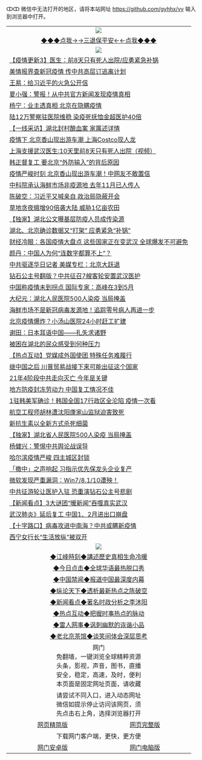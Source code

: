 ↀↀ 微信中无法打开的地区，请将本站网址 https://github.com/gyhhx/yy 输入到浏览器中打开。 

 <table>
  <tr>
    <td colspan="2" align=center><img src="https://github.com/gyhhx/image-upload/blob/master/3t%20(1).jpg"></td>
 </tr>
 <tr><td colspan="2" align="center"><a href="https://xball.casa/oo.aspx?name=ogQuit&key=eqxowaguscvmxdgc&from=yy">◆◆◆点我→→三退保平安←←点我◆◆◆</a></td></tr>
  <tr>
    <td colspan="2" align=center><img src="https://cdn.jsdelivr.net/gh/gyoupiodf/im1/%E7%BD%91%E9%97%A8%E6%96%B0%E9%97%BB1.jpg"></td>
 </tr>
<tr><td colspan="2" align="left"><a href="https://xball.casa/oo.aspx?name=c1131771&key=eqxowaguscvmxdgc&from=yy">【疫情更新3】医生：前8天只有死人出院/应勇紧急补锅</a></td></tr>
<tr><td colspan="2" align="left"><a href="https://xball.casa/oo.aspx?name=c1134448&key=eqxowaguscvmxdgc&from=yy">美情报界查新冠疫情 传中共高层订逃离计划</a></td></tr>
<tr><td colspan="2" align="left"><a href="https://xball.casa/oo.aspx?name=c1134471&key=eqxowaguscvmxdgc&from=yy">王易：给习近平的火急公开信</a></td></tr>
<tr><td colspan="2" align="left"><a href="https://xball.casa/oo.aspx?name=c1134464&key=eqxowaguscvmxdgc&from=yy">夏小强：警报！从中共官方新闻发现疫情真相</a></td></tr>
<tr><td colspan="2" align="left"><a href="https://xball.casa/oo.aspx?name=c1134452&key=eqxowaguscvmxdgc&from=yy">杨宁：业主透真相 北京在隐瞒疫情</a></td></tr>
<tr><td colspan="2" align="left"><a href="https://xball.casa/oo.aspx?name=c1134470&key=eqxowaguscvmxdgc&from=yy">陆12万警察驻医院维稳 染疫死抚恤金超医护40倍</a></td></tr>
<tr><td colspan="2" align="left"><a href="https://xball.casa/oo.aspx?name=c1134458&key=eqxowaguscvmxdgc&from=yy">【一线采访】湖北封村酿血案 家属述详情</a></td></tr>
<tr><td colspan="2" align="left"><a href="https://xball.casa/oo.aspx?name=c1134462&key=eqxowaguscvmxdgc&from=yy">疫情下 北京香山现出游车潮 上海Costco现人龙</a></td></tr>
<tr><td colspan="2" align="left"><a href="https://xball.casa/oo.aspx?name=c1134453&key=eqxowaguscvmxdgc&from=yy">上海支援武汉医生:10天里前8天只有死人出院（视频）</a></td></tr>
<tr><td colspan="2" align="left"><a href="https://xball.casa/oo.aspx?name=c1134430&key=eqxowaguscvmxdgc&from=yy">韩正督复工 要北京“外防输入”的背后原因</a></td></tr>
<tr><td colspan="2" align="left"><a href="https://xball.casa/oo.aspx?name=c1134405&key=eqxowaguscvmxdgc&from=yy">疫情严峻时刻 北京香山现出游车潮！中网友不敢置信</a></td></tr>
<tr><td colspan="2" align="left"><a href="https://xball.casa/oo.aspx?name=c1134459&key=eqxowaguscvmxdgc&from=yy">中科院承认海鲜市场非疫源地 去年11月已人传人</a></td></tr>
<tr><td colspan="2" align="left"><a href="https://xball.casa/oo.aspx?name=c1134475&key=eqxowaguscvmxdgc&from=yy">陈破空：习近平又喊亲自 政治局隐蔽开会</a></td></tr>
<tr><td colspan="2" align="left"><a href="https://xball.casa/oo.aspx?name=c1134469&key=eqxowaguscvmxdgc&from=yy">草地贪夜蛾增90倍袭大陆 威胁1亿亩农田</a></td></tr>
<tr><td colspan="2" align="left"><a href="https://xball.casa/oo.aspx?name=c1134457&key=eqxowaguscvmxdgc&from=yy">【独家】湖北公文曝基层防疫人员成传染源</a></td></tr>
<tr><td colspan="2" align="left"><a href="https://xball.casa/oo.aspx?name=c1134465&key=eqxowaguscvmxdgc&from=yy">湖北、北京确诊数据又“打架” 应勇紧急“补锅”</a></td></tr>
<tr><td colspan="2" align="left"><a href="https://xball.casa/oo.aspx?name=c1134415&key=eqxowaguscvmxdgc&from=yy">财经冷眼：各国疫情大盘点 这些国家正在变武汉 全球爆发不可避免</a></td></tr>
<tr><td colspan="2" align="left"><a href="https://xball.casa/oo.aspx?name=c1134447&key=eqxowaguscvmxdgc&from=yy">颜丹：中国人为何“连数字都算不上”？</a></td></tr>
<tr><td colspan="2" align="left"><a href="https://xball.casa/oo.aspx?name=c1134461&key=eqxowaguscvmxdgc&from=yy">中共驱逐华日记者 美媒专栏：北京大跃退</a></td></tr>
<tr><td colspan="2" align="left"><a href="https://xball.casa/oo.aspx?name=c1134473&key=eqxowaguscvmxdgc&from=yy">钻石公主号翻版？中共征召7艘客轮安置武汉医护</a></td></tr>
<tr><td colspan="2" align="left"><a href="https://xball.casa/oo.aspx?name=c1134407&key=eqxowaguscvmxdgc&from=yy">中国称疫情未到拐点 国际专家：高峰在3到5月</a></td></tr>
<tr><td colspan="2" align="left"><a href="https://xball.casa/oo.aspx?name=c1134434&key=eqxowaguscvmxdgc&from=yy">大纪元：湖北人民医院500人染疫 当局掩盖</a></td></tr>
<tr><td colspan="2" align="left"><a href="https://xball.casa/oo.aspx?name=c1134478&key=eqxowaguscvmxdgc&from=yy">海鲜市场不是新冠病毒发源地！追踪零号病人再进一步</a></td></tr>
<tr><td colspan="2" align="left"><a href="https://xball.casa/oo.aspx?name=c1134408&key=eqxowaguscvmxdgc&from=yy">北京疫情爆炸？小汤山医院24小时赶工扩建</a></td></tr>
<tr><td colspan="2" align="left"><a href="https://xball.casa/oo.aspx?name=c1134472&key=eqxowaguscvmxdgc&from=yy">谢田：日本耳语中国——礼失求诸野</a></td></tr>
<tr><td colspan="2" align="left"><a href="https://xball.casa/oo.aspx?name=c1134429&key=eqxowaguscvmxdgc&from=yy">被困在湖北的民众感受到何种压力</a></td></tr>
<tr><td colspan="2" align="left"><a href="https://xball.casa/oo.aspx?name=c1134456&key=eqxowaguscvmxdgc&from=yy">【热点互动】党媒成外国使团 特殊任务难履行</a></td></tr>
<tr><td colspan="2" align="left"><a href="https://xball.casa/oo.aspx?name=c1134433&key=eqxowaguscvmxdgc&from=yy">继中国之后 川普贸易战接下来可能出征这个国家</a></td></tr>
<tr><td colspan="2" align="left"><a href="https://xball.casa/oo.aspx?name=c1134509&key=eqxowaguscvmxdgc&from=yy">21年4阶段中共走向灭亡  今年是关键</a></td></tr>
<tr><td colspan="2" align="left"><a href="https://xball.casa/oo.aspx?name=c1134446&key=eqxowaguscvmxdgc&from=yy">地方防疫封冻劳动力 中国复工情况不佳</a></td></tr>
<tr><td colspan="2" align="left"><a href="https://xball.casa/oo.aspx?name=c1134441&key=eqxowaguscvmxdgc&from=yy">1驻韩美军确诊！韩国全国17行政区全沦陷 疫情一次看</a></td></tr>
<tr><td colspan="2" align="left"><a href="https://xball.casa/oo.aspx?name=c1134463&key=eqxowaguscvmxdgc&from=yy">航空工程师胡林遭沈阳康家山监狱迫害致死</a></td></tr>
<tr><td colspan="2" align="left"><a href="https://xball.casa/oo.aspx?name=c1134477&key=eqxowaguscvmxdgc&from=yy">新抗生素以全新方式杀死细菌</a></td></tr>
<tr><td colspan="2" align="left"><a href="https://xball.casa/oo.aspx?name=c1134413&key=eqxowaguscvmxdgc&from=yy">【独家】湖北省人民医院500人染疫 当局掩盖</a></td></tr>
<tr><td colspan="2" align="left"><a href="https://xball.casa/oo.aspx?name=c1134442&key=eqxowaguscvmxdgc&from=yy">杨健兴：警惕中共舆论战误导</a></td></tr>
<tr><td colspan="2" align="left"><a href="https://xball.casa/oo.aspx?name=c1134438&key=eqxowaguscvmxdgc&from=yy">哈尔滨疫情严峻 四主城区封锁</a></td></tr>
<tr><td colspan="2" align="left"><a href="https://xball.casa/oo.aspx?name=c1134399&key=eqxowaguscvmxdgc&from=yy">「撤中」之声响起 习指示优先保龙头企业复产</a></td></tr>
<tr><td colspan="2" align="left"><a href="https://xball.casa/oo.aspx?name=c1134479&key=eqxowaguscvmxdgc&from=yy">微软发现严重漏洞：Win7/8.1/10遭殃！</a></td></tr>
<tr><td colspan="2" align="left"><a href="https://xball.casa/oo.aspx?name=c1134437&key=eqxowaguscvmxdgc&from=yy">中共征游轮让医护入驻 恐重演钻石公主号悲剧</a></td></tr>
<tr><td colspan="2" align="left"><a href="https://xball.casa/oo.aspx?name=c1134468&key=eqxowaguscvmxdgc&from=yy">【新闻看点】3大谜团“暖新闻”吞噬真实武汉</a></td></tr>
<tr><td colspan="2" align="left"><a href="https://xball.casa/oo.aspx?name=c1134403&key=eqxowaguscvmxdgc&from=yy">武汉肺炎》延后复工 中国1、2月进出口崩盘</a></td></tr>
<tr><td colspan="2" align="left"><a href="https://xball.casa/oo.aspx?name=c1134445&key=eqxowaguscvmxdgc&from=yy">【十字路口】病毒攻进中南海？中共或瞒新疫情</a></td></tr>
<tr><td colspan="2" align="left"><a href="https://xball.casa/oo.aspx?name=c1134502&key=eqxowaguscvmxdgc&from=yy">西宁女行长“生活放纵”被双开</a></td></tr>
 
 <tr>
   <td colspan="2" align=center><img src="https://cdn.jsdelivr.net/gh/gyoupiodf/im1/jf-1.jpg"></td>
  </tr>
   <tr>
   <td colspan="2" align=center> 
<a href="https://xball.casa/oo.aspx?name=c922850&key=eqxowaguscvmxdgc&from=yy&tag=9877">◆江峰時刻◆講述歷史真相生命冷暖</a><br/>
    </td>
  </tr>
   <tr>
   <td colspan="2" align=center> 
<a href="https://xball.casa/oo.aspx?name=c816850&key=eqxowaguscvmxdgc&from=yy&tag=9877">◆今日点击◆全球华语最热脱口秀</a><br/>
    </td>
  </tr>
  <tr>
  <td colspan="2" align=center>
<a href="https://xball.casa/oo.aspx?name=c816860&key=eqxowaguscvmxdgc&from=yy&tag=99733110">◆中国禁闻◆报道中国最深度内幕</a><br/>
   </tr>
  <tr>
     <td colspan="2" align=center>
<a href="https://xball.casa/oo.aspx?name=c816855&key=eqxowaguscvmxdgc&from=yy&tag=997110">◆纵论天下◆透析最新热点之陈破空</a><br/>
   </tr>
   <tr>
      <td colspan="2" align=center>
<a href="https://xball.casa/oo.aspx?name=c838308&key=eqxowaguscvmxdgc&from=yy&tag=9973110">◆新闻看点◆著名时政分析之李沐阳</a><br/>
   </tr>
   <tr>
     <td colspan="2" align=center>
<a href="https://xball.casa/oo.aspx?name=c816852&key=eqxowaguscvmxdgc&from=yy&tag=9733110">◆热点互动◆把握时事热点的脉动</a><br/>
   </tr>
   <tr>
      <td colspan="2" align=center>
<a href="https://xball.casa/oo.aspx?name=c816694&key=eqxowaguscvmxdgc&from=yy&tag=93310">◆雷人网事◆讽刺幽默的诙谐小品</a><br/>
   </tr>
   <tr>
    <td colspan="2" align=center>
<a href="https://xball.casa/oo.aspx?name=c816650&key=eqxowaguscvmxdgc&from=yy&tag=9973110">◆老北京茶馆◆谈笑间体会深层思考</a><br/>
   </tr>
<tr>
    <td colspan="2" align="center">网门<br/>免翻墙，一键浏览全球精粹资源<br/>头条，影视，声音，图书，直播<br/>安全，稳定，高速，及时，便利<br/>本页面是固定网址页面，请收藏</td>
  <tr>
  <tr>
    <td colspan="2" align="center">请尝试不同入口，进入动态网址<br/>微信如提示停止访问该网页，须<br/>先点击右上角，选择浏览器打开</td>
  <tr>  
  <tr>
    <td align="center"><a href="https://gitcdn.xyz/repo/otiny/up/master/show002.htm">网页精简版</a></td>
    <td align="center"><a href="https://gitcdn.xyz/repo/otiny/up/master/show001.htm">网页完整版</a></td>
  </tr>
  <tr>
    <td colspan="2" align="center">下载网门客户端，更快，更方便</td>
  <tr>
  <tr>
    <td align="center"><a href="https://raw.githubusercontent.com/opipe/up/master/oGatea.apk">网门安卓版</a></td>
    <td align="center"><a href="https://raw.githubusercontent.com/opipe/up/master/oGate.zip">网门电脑版</a></td>
  </tr>

</table>

